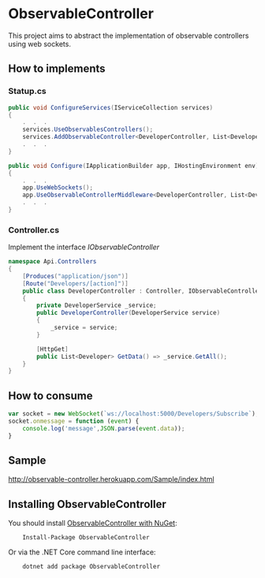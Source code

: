 # ObservableController

This project aims to abstract
the implementation of observable controllers using web sockets.

## How to implements

### Statup.cs

```csharp
public void ConfigureServices(IServiceCollection services)
{
    .  .  .
    services.UseObservablesControllers();
    services.AddObservableController<DeveloperController, List<Developer>>();
    .  .  .
}

public void Configure(IApplicationBuilder app, IHostingEnvironment env)
{
    .  .  .
    app.UseWebSockets();
    app.UseObservableControllerMiddleware<DeveloperController, List<Developer>>();
    .  .  .
}        
```

### Controller.cs

Implement the interface *IObservableController*

```csharp
namespace Api.Controllers
{
    [Produces("application/json")]
    [Route("Developers/[action]")]
    public class DeveloperController : Controller, IObservableController<List<Developer>>
    {
        private DeveloperService _service;
        public DeveloperController(DeveloperService service)
        {
            _service = service;
        }

        [HttpGet]
        public List<Developer> GetData() => _service.GetAll();
    }
}
```

## How to consume

```javascript
var socket = new WebSocket(`ws://localhost:5000/Developers/Subscribe`);  
socket.onmessage = function (event) {  
    console.log('message',JSON.parse(event.data));
} 
```
## Sample

http://observable-controller.herokuapp.com/Sample/index.html

## Installing ObservableController

You should install [ObservableController with NuGet](https://www.nuget.org/packages/ObservableController):
```
    Install-Package ObservableController 
```
Or via the .NET Core command line interface:
```
    dotnet add package ObservableController 
```
